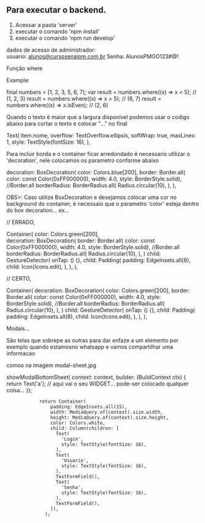 

## Para executar o backend.

1. Acessar a pasta 'server'
2. executar o comando 'npm install'
3. executar o comando 'npm run develop'


dados de acesso de administrador:  
    usuario: alunos@cursosenaipm.com.br
    Senha: AlunosPMGO123#@!





Função where


Example:

final numbers = <int>[1, 2, 3, 5, 6, 7];
var result = numbers.where((x) => x < 5); // (1, 2, 3)
result = numbers.where((x) => x > 5); // (6, 7)
result = numbers.where((x) => x.isEven); // (2, 6)




Quando o texto é maior que a largura disponivel 
podemos usar o codigo abaixo para cortar o texto e colocar "..." no final

Text(
    item.nome,
    overflow: TextOverflow.ellipsis,
    softWrap: true,
    maxLines: 1,
    style: TextStyle(fontSize: 16),
),




Para incluir borda e o container ficar arredondado é necessario
utilizar o 'decoration', nele colocamos os parametro conforme abaixo

 decoration: BoxDecoration(
    color: Colors.blue[200],
    border: Border.all(
        color: const Color(0xFF000000),
        width: 4.0,
        style: BorderStyle.solid), //Border.all
    borderRadius: BorderRadius.all(
    Radius.circular(10),
    ),
),

OBS>: Caso utilize BoxDecoration e desejamos colocar uma cor no background do container, é necessaio que o parametro 'color' esteja dentro do box decoration... ex...


// ERRADO,

Container(
    color: Colors.green[200],  
    decoration: BoxDecoration(
        border: Border.all(
        color: const Color(0xFF000000),
        width: 4.0,
        style: BorderStyle.solid), //Border.all
        borderRadius: BorderRadius.all(
            Radius.circular(10),
        ),
    )
    child: GestureDetector(
        onTap: () {},
        child: Padding(
        padding: EdgeInsets.all(8),
        child: Icon(Icons.edit),
        ),
    ),
),


// CERTO,

Container(
    decoration: BoxDecoration(
        color: Colors.green[200], 
        border: Border.all(
        color: const Color(0xFF000000),
        width: 4.0,
        style: BorderStyle.solid), //Border.all
        borderRadius: BorderRadius.all(
            Radius.circular(10),
        ),
    )
    child: GestureDetector(
        onTap: () {},
        child: Padding(
        padding: EdgeInsets.all(8),
        child: Icon(Icons.edit),
        ),
    ),
),





Modais... 

São telas que sobrepe as outras para dar enfaze a um elemento
por exemplo quando estamosno whatsapp e vamos compartilhar uma informacao

comoo na imagem  modal-sheet.jpg


 showModalBottomSheet(
                context: context,
                builder: (BuildContext ctx) {
                  return Text('a'); // aqui vai o seu WIDGET... pode-ser colocado qualquer coisa...
                });




                return Container(
                    padding: EdgeInsets.all(15),
                    width: MediaQuery.of(context).size.width,
                    height: MediaQuery.of(context).size.height,
                    color: Colors.white,
                    child: Column(children: [
                      Text(
                        'Login',
                        style: TextStyle(fontSize: 16),
                      ),
                      Text(
                        'Usuario',
                        style: TextStyle(fontSize: 16),
                      ),
                      TextFormField(),
                      Text(
                        'Senha',
                        style: TextStyle(fontSize: 16),
                      ),
                      TextFormField(),
                    ]),
                  );